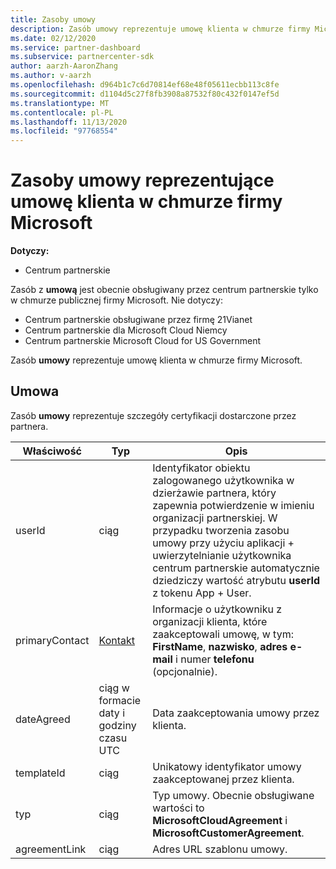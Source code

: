 ```yaml
---
title: Zasoby umowy
description: Zasób umowy reprezentuje umowę klienta w chmurze firmy Microsoft, która zawiera szczegółowe informacje o certyfikatach dostarczonych przez partnera.
ms.date: 02/12/2020
ms.service: partner-dashboard
ms.subservice: partnercenter-sdk
author: aarzh-AaronZhang
ms.author: v-aarzh
ms.openlocfilehash: d964b1c7c6d70814ef68e48f05611ecbb113c8fe
ms.sourcegitcommit: d1104d5c27f8fb3908a87532f80c432f0147ef5d
ms.translationtype: MT
ms.contentlocale: pl-PL
ms.lasthandoff: 11/13/2020
ms.locfileid: "97768554"
---
```

# <a name="agreement-resources-representing-a-microsoft-cloud-customer-agreement"></a>Zasoby umowy reprezentujące umowę klienta w chmurze firmy Microsoft

**Dotyczy:**

- Centrum partnerskie

Zasób z **umową** jest obecnie obsługiwany przez centrum partnerskie tylko w chmurze publicznej firmy Microsoft. Nie dotyczy:

- Centrum partnerskie obsługiwane przez firmę 21Vianet
- Centrum partnerskie dla Microsoft Cloud Niemcy
- Centrum partnerskie Microsoft Cloud for US Government

Zasób **umowy** reprezentuje umowę klienta w chmurze firmy Microsoft.

## <a name="agreement"></a>Umowa

Zasób **umowy** reprezentuje szczegóły certyfikacji dostarczone przez partnera.

| Właściwość       | Typ   | Opis                                                                                               |
|----------------|--------|-----------------------------------------------------------------------------------------------------------|
| userId         | ciąg                         | Identyfikator obiektu zalogowanego użytkownika w dzierżawie partnera, który zapewnia potwierdzenie w imieniu organizacji partnerskiej. W przypadku tworzenia zasobu umowy przy użyciu aplikacji + uwierzytelnianie użytkownika centrum partnerskie automatycznie dziedziczy wartość atrybutu **userId** z tokenu App + User.                                                                             |
| primaryContact | [Kontakt](./utility-resources.md#contact) | Informacje o użytkowniku z organizacji klienta, które zaakceptowali umowę, w tym:  **FirstName**, **nazwisko**, **adres e-mail** i numer **telefonu** (opcjonalnie). |
| dateAgreed     | ciąg w formacie daty i godziny czasu UTC | Data zaakceptowania umowy przez klienta.                                 |
| templateId     |ciąg                          | Unikatowy identyfikator umowy zaakceptowanej przez klienta. |
| typ           |ciąg                          | Typ umowy. Obecnie obsługiwane wartości to **MicrosoftCloudAgreement** i **MicrosoftCustomerAgreement**.|
| agreementLink  | ciąg                         | Adres URL szablonu umowy.                                                    |
